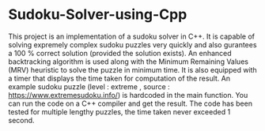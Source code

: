 # Sudoku-Solver-using-Cpp
This project is an implementation of a sudoku solver in C++. It is capable of solving expremely complex sudoku puzzles very quickly and also gurantees a 100 % correct solution (provided the solution exists).
An enhanced backtracking algorithm is used along with the Minimum Remaining Values (MRV) heuristic to solve the puzzle in minimum time.
It is also equipped with a timer that displays the time taken for computation of the result.
An example sudoku puzzle (level : extreme , source : https://www.extremesudoku.info/) is hardcoded in the main function. You can run the code on a C++ compiler and get the result.
The code has been tested for multiple lengthy puzzles, the time taken never exceeded 1 second.
